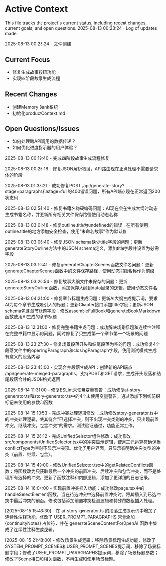 # Active Context

This file tracks the project's current status, including recent changes, current goals, and open questions.
2025-08-13 00:23:24 - Log of updates made.

2025-08-13 00:23:24 - 文件创建

## Current Focus

*   修复生成故事按钮功能
*   实现四阶段故事生成流程

## Recent Changes

*   创建Memory Bank系统
*   初始化productContext.md

## Open Questions/Issues

*   如何处理跨API调用的数据传递？
*   如何优化进度指示器的用户体验？

2025-08-13 00:19:40 - 完成四阶段故事生成流程修复

2025-08-13 00:25:18 - 修复JSON解析错误，API路由现在正确处理不需要请求体的阶段

2025-08-13 01:38:21 - 成功修复POST /api/generate-story?stage=paragraphs和stage=full的400错误问题，所有API端点现在正常返回200状态码

2025-08-13 02:54:40 - 修复书籍名称硬编码问题：AI现在会在生成大纲时动态生成书籍名称，并更新所有相关文件保存路径使用动态名称

2025-08-13 03:01:48 - 修复outline.title为undefined的错误：在所有使用outline.title的地方添加安全检查，使用"未命名故事"作为默认值

2025-08-13 03:06:40 - 修复JSON schema缺少title字段的问题：更新generateStoryOutline方法中的JSON schema定义，添加title字段并设置为必需字段

2025-08-13 03:10:41 - 修复generateChapterScenes函数文件名问题：更新generateChapterScenes函数中的文件保存路径，使用动态书籍名称作为前缀

2025-08-13 03:20:54 - 修复故事大纲文件未保存的问题：更新generateStoryOutline函数，添加保存大纲到data目录的逻辑，使用动态文件名

2025-08-13 04:24:00 - 修复章节标题生成问题：更新AI大纲生成提示词，要求AI为每个章节生成吸引人的标题；更新Chapter接口添加title字段；更新JSON schema包含章节标题字段；修改assembleFullBook和generateBookMarkdown函数使用AI生成的章节标题

2025-08-13 12:31:00 - 修复完整书籍生成问题：成功解决场景标题和连续性注释在完整书籍中显示的问题，同时修复了只生成第一个章节第一个场景的问题

2025-08-13 23:27:30 - 修复场景段落开头和结尾段落为空的问题：成功修复4个段落文件中的openingParagraph和closingParagraph字段，使用测试模式生成有意义的段落内容

2025-08-13 23:45:00 - 实现合并段落生成API：创建新的API端点 /api/generate-merged-paragraphs，支持POST和GET请求，生成开头段落和结尾段落合并的JSON格式返回

2025-08-14 11:31:00 - 修复ESLint未使用变量警告：成功修复ai-story-generator.ts和story-generator.ts中的4个未使用变量警告，通过添加下划线前缀标记未使用的参数和函数

2025-08-14 15:10:53 - 完成冲突处理逻辑修改：成功修改story-generator.ts中的冲突处理逻辑，使其符合"已选择冲突，则不出现冲突类别的冲突，只出现前置冲突，继续冲突，包含冲突"的需求。测试验证通过，功能正常工作。

2025-08-14 15:26:12 - 完成UnifiedSelector组件修改：成功修改src/components/UnifiedSelector.tsx中的冲突显示逻辑，使用三元运算符确保当conflictType为空时不显示冲突项。优化了用户界面，只显示有明确冲突类型的冲突（前置、继续、包含）。

2025-08-14 15:49:00 - 修改UnifiedSelector.tsx中的getRelatedConflicts函数：将函数改为只获取最后一个冲突的前置冲突、后续冲突和包含冲突，而不是处理所有选择的冲突。更新了函数注释和内部逻辑，添加了更详细的日志记录。

2025-08-14 16:04:00 - 实现前置冲突插入功能：成功修改page.tsx中的handleSelectElement函数，当在待选冲突中选择前置冲突时，将其插入到已选冲突中最后冲突的前面。修改包括添加前置冲突检测逻辑和特殊的数组插入处理。

[2025-08-15 15:43:30] - 在 ai-story-generator.ts 的段落生成提示词中增加了连续性注释功能，修改了 USER_PROMPT_PARAGRAPHS 常量添加 {continuityNotes} 占位符，并在 generateSceneContentForOpenAI 函数中集成了连续性注释生成逻辑。

[2025-08-15 21:48:00] - 修改场景生成逻辑：移除场景标题生成功能，修改了SYSTEM_PROMPT_SCENES和USER_PROMPT_SCENES提示词，移除了场景标题字段；修改了USER_PROMPT_PARAGRAPHS提示词，移除了场景标题参数；修改了Scene接口和相关函数，不再生成和使用场景标题。